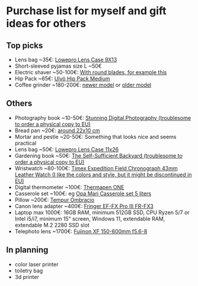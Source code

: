 # Purchase list for myself and gift ideas for others

## Top picks

- Lens bag ~35€: [Lowepro Lens Case 9X13](https://www.fotonordic.fi/product/115810/lowepro-lens-case-9x13--suojakotelo)
- Short-sleeved pyjamas size L ~50€
- Electric shaver ~50-100€: [With round blades, for example this](https://www.power.fi/kauneus-ja-terveys/miesten-ihokarvojen-hoito/parranajokoneet/philips-s546617-series-5000-partakone/p-1538818/)
- Hip Pack ~65€: [Ulvö Hip Pack Medium](https://www.fjallraven.com/fi/fi-fi/laukut-ja-varusteet/reput-rinkat-ja-laukut/matkailulaukut/ulvo-hip-pack-medium)
- Coffee grinder ~180-200€: [newer model](https://www.crema.fi/fi/products/baratza/encore-esp/11729) or [older model](https://www.crema.fi/fi/products/baratza/encore/2293)

## Others

- Photography book ~10-50€: [Stunning Digital Photography (troublesome to order a physical copy to EU)](https://northrup.photo/product/stunning-digital-photography/)
- Bread pan ~20€: [around 22x10 cm](https://chezmarius.fi/tuote/paderno-alumiininen-leipavuoka-26-x-10cm-15l/)
- Mortar and pestle ~20-50€: Something that looks nice and seems practical
- Lens bag ~50€: [Lowepro Lens Case 11x26](https://www.fotonordic.fi/product/103200/lowepro-lens-case-11-x-26-musta)
- Gardening book ~50€: [The Self-Sufficient Backyard (troublesome to order a physical copy to EU)](https://self-sufficient-backyard.com/my-book/)
- Wristwatch ~80-100€: [Timex Expedition Field Chronograph 43mm Leather Watch (I like the colors and style, but it might be discontinued in EU)](https://timex.com/products/expedition-field-chronograph-43mm-leather-watch-t49905)
- Digital thermometer ~100€: [Thermapen ONE](https://thermapen.co.uk/thermapen-thermometers/184-281-thermapen-one-thermometer.html)
- Casserole set ~100€: eg [Opa Mari Casserole set 5 liters](https://opamuurikka.fi/en/product/mari-3-tier-steamer-pot-5-0-l/)
- Pillow ~200€: [Tempur Ombracio](https://fi.tempur.com/tyyny-FISMARTOMBRACIOM.html)
- Canon lens adapter ~400€: [Fringer EF-FX Pro III FR-FX3](https://www.fringeradapter.com/canon-ef-to-fujifilm-x)
- Laptop max 1000€: 16GB RAM, minimum 512GB SSD, CPU Ryzen 5/7 or Intel i5/i7, minimum 15" screen, Windows 11, extendable RAM, extendable M.2 2280 SSD slot
- Telephoto lens ~1700€: [Fujinon XF 150-600mm f5.6-8](https://www.fotonordic.fi/product/117743/fujifilm-fujinon-xf-150-600mmf56-8-r-lm-ois-wr)

## In planning

- color laser printer
- toiletry bag
- 3d printer





